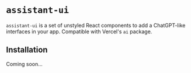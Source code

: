 # `assistant-ui`

`assistant-ui` is a set of unstyled React components to add a ChatGPT-like interfaces in your app. Compatible with Vercel's `ai` package.

## Installation

Coming soon...